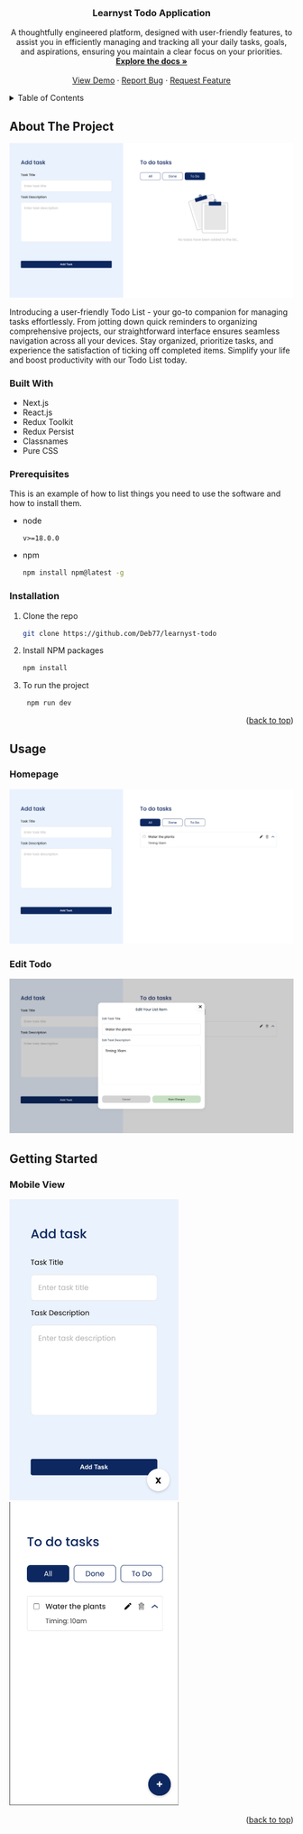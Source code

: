 <a name="readme-top"></a>

<!-- PROJECT LOGO -->
<br />
<div align="center">
  <h3 align="center">Learnyst Todo Application</h3>

  <p align="center">
   A thoughtfully engineered platform, designed with user-friendly features, to assist you in efficiently managing and tracking all your daily tasks, goals, and aspirations, ensuring you maintain a clear focus on your priorities.
    <br />
    <a href="https://github.com/Deb77/learnyst-todo"><strong>Explore the docs »</strong></a>
    <br />
    <br />
    <a href="https://learnyst-todo.pages.dev/">View Demo</a>
    ·
    <a href="https://github.com/Deb77/learnyst-todo/issues/new?labels=bug&template=bug-report---.md">Report Bug</a>
    ·
    <a href="https://github.com/Deb77/learnyst-todo/issues/new?labels=enhancement&template=feature-request---.md">Request Feature</a>
  </p>
</div>

<!-- TABLE OF CONTENTS -->
<details>
  <summary>Table of Contents</summary>
  <ol>
    <li>
      <a href="#about-the-project">About The Project</a>
      <ul>
        <li><a href="#built-with">Built With</a></li>
      </ul>
    </li>
    <li>
      <a href="#getting-started">Getting Started</a>
      <ul>
        <li><a href="#prerequisites">Prerequisites</a></li>
        <li><a href="#installation">Installation</a></li>
      </ul>
    </li>
    <li><a href="#usage">Usage</a></li>
  </ol>
</details>

<!-- ABOUT THE PROJECT -->

## About The Project

![homepage](./screenshots//homepage.png)

Introducing a user-friendly Todo List - your go-to companion for managing tasks effortlessly. From jotting down quick reminders to organizing comprehensive projects, our straightforward interface ensures seamless navigation across all your devices. Stay organized, prioritize tasks, and experience the satisfaction of ticking off completed items. Simplify your life and boost productivity with our Todo List today.

### Built With

- Next.js
- React.js
- Redux Toolkit
- Redux Persist
- Classnames
- Pure CSS

### Prerequisites

This is an example of how to list things you need to use the software and how to install them.

- node
  ```
  v>=18.0.0
  ```
- npm
  ```sh
  npm install npm@latest -g
  ```

### Installation

1. Clone the repo
   ```sh
   git clone https://github.com/Deb77/learnyst-todo
   ```
2. Install NPM packages
   ```sh
   npm install
   ```
3. To run the project
   ```sh
    npm run dev
   ```

<p align="right">(<a href="#readme-top">back to top</a>)</p>

<!-- USAGE EXAMPLES -->

## Usage

### Homepage

![homepageWithTodo](./screenshots/hompageWithTodo.png)

### Edit Todo

![homepageWithTodo](./screenshots/homepageEdit.png)

## Getting Started

### Mobile View
<p float="left">
  <img src="./screenshots/addTodoMobile.png" width="300" />
  <img src="./screenshots/todoListMobile.png" width="300" /> 
</p>

<p align="right">(<a href="#readme-top">back to top</a>)</p>
